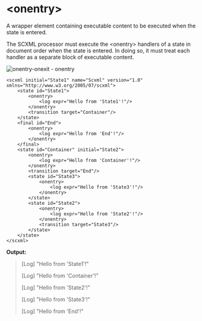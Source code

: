 # \<onentry\>
A wrapper element containing executable content to be executed when the state is entered.

The SCXML processor must execute the \<onentry\> handlers of a state in document order when the state is entered. In doing so, it must treat each handler as a separate block of executable content.

![onentry-onexit - onentry](https://user-images.githubusercontent.com/18611095/28201740-131de090-687b-11e7-8e8e-a01a8cccc347.png)

```
<scxml initial="State1" name="Scxml" version="1.0" xmlns="http://www.w3.org/2005/07/scxml">
	<state id="State1">
		<onentry>
			<log expr="Hello from 'State1'!"/>
		</onentry>
		<transition target="Container"/>
	</state>
	<final id="End">
		<onentry>
			<log expr="Hello from 'End'!"/>
		</onentry>
	</final>
	<state id="Container" initial="State2">
		<onentry>
			<log expr="Hello from 'Container'!"/>
		</onentry>
		<transition target="End"/>
		<state id="State3">
			<onentry>
				<log expr="Hello from 'State3'!"/>
			</onentry>
		</state>
		<state id="State2">
			<onentry>
				<log expr="Hello from 'State2'!"/>
			</onentry>
			<transition target="State3"/>
		</state>
	</state>
</scxml>
```

**Output:**

>[Log] "Hello from 'State1'!"
>
>[Log] "Hello from 'Container'!"
>
>[Log] "Hello from 'State2'!"
>
>[Log] "Hello from 'State3'!"
>
>[Log] "Hello from 'End'!"

